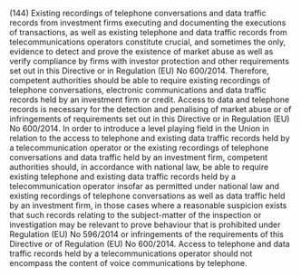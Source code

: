 (144) Existing recordings of telephone conversations and data traffic records from investment firms executing and documenting the executions of transactions, as well as existing telephone and data traffic records from telecommunications operators constitute crucial, and sometimes the only, evidence to detect and prove the existence of market abuse as well as verify compliance by firms with investor protection and other requirements set out in this Directive or in Regulation (EU) No 600/2014. Therefore, competent authorities should be able to require existing recordings of telephone conversations, electronic communications and data traffic records held by an investment firm or credit. Access to data and telephone records is necessary for the detection and penalising of market abuse or of infringements of requirements set out in this Directive or in Regulation (EU) No 600/2014. In order to introduce a level playing field in the Union in relation to the access to telephone and existing data traffic records held by a telecommunication operator or the existing recordings of telephone conversations and data traffic held by an investment firm, competent authorities should, in accordance with national law, be able to require existing telephone and existing data traffic records held by a telecommunication operator insofar as permitted under national law and existing recordings of telephone conversations as well as data traffic held by an investment firm, in those cases where a reasonable suspicion exists that such records relating to the subject-matter of the inspection or investigation may be relevant to prove behaviour that is prohibited under Regulation (EU) No 596/2014 or infringements of the requirements of this Directive or of Regulation (EU) No 600/2014. Access to telephone and data traffic records held by a telecommunications operator should not encompass the content of voice communications by telephone.